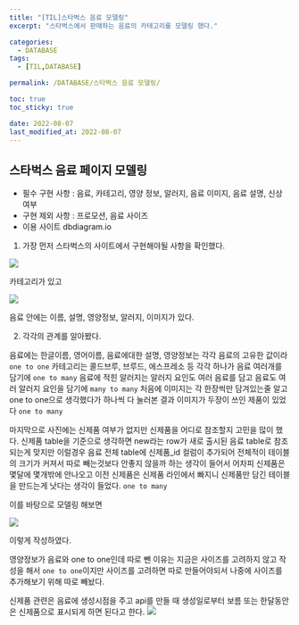 ```yaml
---
title: "[TIL]스타벅스 음료 모델링"
excerpt: "스타벅스에서 판매하는 음료의 카테고리를 모델링 했다."

categories:
  - DATABASE
tags:
  - [TIL,DATABASE]

permalink: /DATABASE/스타벅스 음료 모델링/

toc: true
toc_sticky: true

date: 2022-08-07
last_modified_at: 2022-08-07
---
```


## 스타벅스 음료 페이지 모델링
- 필수 구현 사항 : 음료, 카테고리, 영양 정보, 알러지, 음료 이미지, 음료 설명, 신상 여부
- 구현 제외 사항 : 프로모션, 음료 사이즈
- 이용 사이트 dbdiagram.io

1. 가장 먼저 스타벅스의 사이트에서 구현해야될 사항을 확인했다.


![](https://velog.velcdn.com/images/sangwoo/post/2cf34447-6d7b-45a8-b9f3-f2f403d70250/image.png)

카테고리가 있고

![](https://velog.velcdn.com/images/sangwoo/post/518a9e48-7f77-44af-9f60-9f559369cabc/image.png)

음료 안에는 이름, 설명, 영양정보, 알러지, 이미지가 있다.

2. 각각의 관계를 알아봤다.

음료에는 한글이름, 영어이름, 음료에대한 설명, 영양정보는 각각 음료의 고유한 값이라 `one to one`
카테고리는 콜드브루, 브루드, 에스프레소 등 각각 하나가 음료 여러개를 담기에 `one to many`
음료에 적힌 알러지는 알러지 요인도 여러 음료를 담고 음료도 여러 알러지 요인을 담기에 `many to many`
처음에 이미지는 각 한장씩만 담겨있는줄 알고 one to one으로 생각했다가 하나씩 다 눌러본 결과 이미지가 두장이 쓰인 제품이 있었다 `one to many`

마지막으로 사진에는 신제품 여부가 없지만 신제품을 어디로 참조할지 고민을 많이 했다. 신제품 table을 기준으로 생각하면 new라는 row가 새로 출시된 음료 table로 참조되는게 맞지만 이럴경우 음료 전체 table에 신제품_id 컬럼이 추가되어 전체적이 테이블의 크기가 커져서 따로 빼는것보다 안좋지 않을까 하는 생각이 들어서 어차피 신제품은 몇달에 몇개밖에 안나오고 이전 신제품은 신제품 라인에서 빠지니 신제품만 담긴 테이블을 만드는게 낫다는 생각이 들었다. `one to many`

이를 바탕으로 모델링 해보면

![](https://velog.velcdn.com/images/sangwoo/post/f947f2f2-14f0-42de-ae97-ed8e5b0b4e25/image.png)

이렇게 작성하였다.

영양정보가 음료와 one to one인데 따로 뺀 이유는 지금은 사이즈를 고려하지 않고 작성을 해서 `one to one`이지만 사이즈를 고려하면 따로 만들어야되서 나중에 사이즈를 추가해보기 위해 따로 빼놨다. 

신제품 관련은 음료에 생성시점을 주고 api를 만들 때 생성일로부터 보름 또는 한달동안은 신제품으로 표시되게 하면 된다고 한다.
![](https://velog.velcdn.com/images/sangwoo/post/40194bc5-40a3-4afd-bd4c-ceca220db1bd/image.png)
